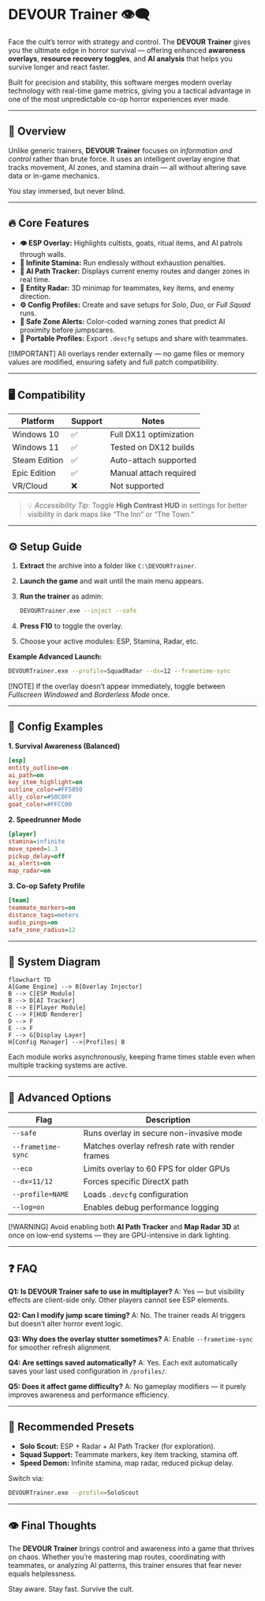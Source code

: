 # DEVOUR Trainer 👁‍🗨

Face the cult’s terror with strategy and control. The **DEVOUR Trainer** gives you the ultimate edge in horror survival — offering enhanced **awareness overlays**, **resource recovery toggles**, and **AI analysis** that helps you survive longer and react faster.

Built for precision and stability, this software merges modern overlay technology with real-time game metrics, giving you a tactical advantage in one of the most unpredictable co-op horror experiences ever made.

---

## 🧭 Overview

Unlike generic trainers, **DEVOUR Trainer** focuses on *information and control* rather than brute force. It uses an intelligent overlay engine that tracks movement, AI zones, and stamina drain — all without altering save data or in-game mechanics.

You stay immersed, but never blind.

---

## 🔥 Core Features

* **👁 ESP Overlay:** Highlights cultists, goats, ritual items, and AI patrols through walls.
* **💨 Infinite Stamina:** Run endlessly without exhaustion penalties.
* **🧠 AI Path Tracker:** Displays current enemy routes and danger zones in real time.
* **📡 Entity Radar:** 3D minimap for teammates, key items, and enemy direction.
* **⚙️ Config Profiles:** Create and save setups for *Solo*, *Duo*, or *Full Squad* runs.
* **🎯 Safe Zone Alerts:** Color-coded warning zones that predict AI proximity before jumpscares.
* **💾 Portable Profiles:** Export `.devcfg` setups and share with teammates.

[!IMPORTANT]
All overlays render externally — no game files or memory values are modified, ensuring safety and full patch compatibility.

---

## 🖥 Compatibility

| Platform      | Support | Notes                  |
| ------------- | ------- | ---------------------- |
| Windows 10    | ✅       | Full DX11 optimization |
| Windows 11    | ✅       | Tested on DX12 builds  |
| Steam Edition | ✅       | Auto-attach supported  |
| Epic Edition  | ✅       | Manual attach required |
| VR/Cloud      | ❌       | Not supported          |

> 💡 *Accessibility Tip:* Toggle **High Contrast HUD** in settings for better visibility in dark maps like “The Inn” or “The Town.”

---

## ⚙️ Setup Guide

1. **Extract** the archive into a folder like `C:\DEVOURTrainer`.
2. **Launch the game** and wait until the main menu appears.
3. **Run the trainer** as admin:

   ```bash
   DEVOURTrainer.exe --inject --safe
   ```
4. **Press F10** to toggle the overlay.
5. Choose your active modules: ESP, Stamina, Radar, etc.

**Example Advanced Launch:**

```bash
DEVOURTrainer.exe --profile=SquadRadar --dx=12 --frametime-sync
```

[!NOTE]
If the overlay doesn’t appear immediately, toggle between *Fullscreen Windowed* and *Borderless Mode* once.

---

## 🧩 Config Examples

**1. Survival Awareness (Balanced)**

```ini
[esp]
entity_outline=on
ai_path=on
key_item_highlight=on
outline_color=#FF5050
ally_color=#50C0FF
goat_color=#FFCC00
```

**2. Speedrunner Mode**

```ini
[player]
stamina=infinite
move_speed=1.3
pickup_delay=off
ai_alerts=on
map_radar=on
```

**3. Co-op Safety Profile**

```ini
[team]
teammate_markers=on
distance_tags=meters
audio_pings=on
safe_zone_radius=12
```

---

## 🧭 System Diagram

```mermaid
flowchart TD
A[Game Engine] --> B[Overlay Injector]
B --> C[ESP Module]
B --> D[AI Tracker]
B --> E[Player Module]
C --> F[HUD Renderer]
D --> F
E --> F
F --> G[Display Layer]
H[Config Manager] -->|Profiles| B
```

Each module works asynchronously, keeping frame times stable even when multiple tracking systems are active.

---

## 🧠 Advanced Options

| Flag               | Description                                     |
| ------------------ | ----------------------------------------------- |
| `--safe`           | Runs overlay in secure non-invasive mode        |
| `--frametime-sync` | Matches overlay refresh rate with render frames |
| `--eco`            | Limits overlay to 60 FPS for older GPUs         |
| `--dx=11/12`       | Forces specific DirectX path                    |
| `--profile=NAME`   | Loads `.devcfg` configuration                   |
| `--log=on`         | Enables debug performance logging               |

[!WARNING]
Avoid enabling both **AI Path Tracker** and **Map Radar 3D** at once on low-end systems — they are GPU-intensive in dark lighting.

---

## ❓ FAQ

**Q1: Is DEVOUR Trainer safe to use in multiplayer?**
A: Yes — but visibility effects are client-side only. Other players cannot see ESP elements.

**Q2: Can I modify jump scare timing?**
A: No. The trainer reads AI triggers but doesn’t alter horror event logic.

**Q3: Why does the overlay stutter sometimes?**
A: Enable `--frametime-sync` for smoother refresh alignment.

**Q4: Are settings saved automatically?**
A: Yes. Each exit automatically saves your last used configuration in `/profiles/`.

**Q5: Does it affect game difficulty?**
A: No gameplay modifiers — it purely improves awareness and performance efficiency.

---

## 🧩 Recommended Presets

* **Solo Scout:** ESP + Radar + AI Path Tracker (for exploration).
* **Squad Support:** Teammate markers, key item tracking, stamina off.
* **Speed Demon:** Infinite stamina, map radar, reduced pickup delay.

Switch via:

```bash
DEVOURTrainer.exe --profile=SoloScout
```

---

## 👁 Final Thoughts

The **DEVOUR Trainer** brings control and awareness into a game that thrives on chaos. Whether you’re mastering map routes, coordinating with teammates, or analyzing AI patterns, this trainer ensures that fear never equals helplessness.

Stay aware. Stay fast. Survive the cult.
